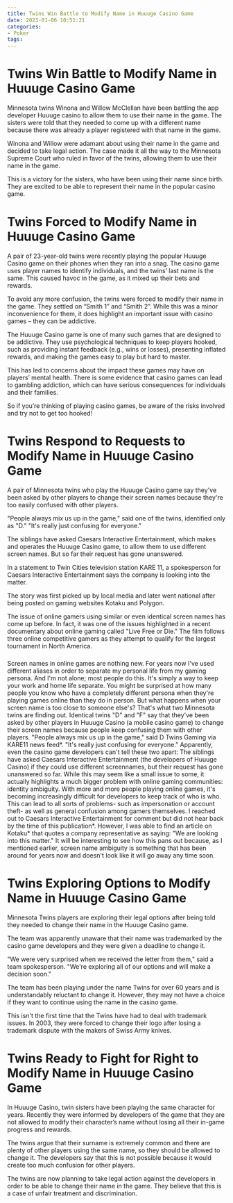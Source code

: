 ```yaml
---
title: Twins Win Battle to Modify Name in Huuuge Casino Game
date: 2023-01-06 10:51:21
categories:
- Poker
tags:
---
```



#  Twins Win Battle to Modify Name in Huuuge Casino Game

Minnesota twins Winona and Willow McClellan have been battling the app developer Huuuge casino to allow them to use their name in the game. The sisters were told that they needed to come up with a different name because there was already a player registered with that name in the game.

Winona and Willow were adamant about using their name in the game and decided to take legal action. The case made it all the way to the Minnesota Supreme Court who ruled in favor of the twins, allowing them to use their name in the game.

This is a victory for the sisters, who have been using their name since birth. They are excited to be able to represent their name in the popular casino game.

#  Twins Forced to Modify Name in Huuuge Casino Game

A pair of 23-year-old twins were recently playing the popular Huuuge Casino game on their phones when they ran into a snag. The casino game uses player names to identify individuals, and the twins’ last name is the same. This caused havoc in the game, as it mixed up their bets and rewards.

To avoid any more confusion, the twins were forced to modify their name in the game. They settled on “Smith 1” and “Smith 2”. While this was a minor inconvenience for them, it does highlight an important issue with casino games – they can be addictive.

The Huuuge Casino game is one of many such games that are designed to be addictive. They use psychological techniques to keep players hooked, such as providing instant feedback (e.g., wins or losses), presenting inflated rewards, and making the games easy to play but hard to master.

This has led to concerns about the impact these games may have on players’ mental health. There is some evidence that casino games can lead to gambling addiction, which can have serious consequences for individuals and their families.

So if you’re thinking of playing casino games, be aware of the risks involved and try not to get too hooked!

#  Twins Respond to Requests to Modify Name in Huuuge Casino Game

A pair of Minnesota twins who play the Huuuge Casino game say they've been asked by other players to change their screen names because they're too easily confused with other players.

"People always mix us up in the game," said one of the twins, identified only as "D." "It's really just confusing for everyone."

The siblings have asked Caesars Interactive Entertainment, which makes and operates the Huuuge Casino game, to allow them to use different screen names. But so far their request has gone unanswered.

In a statement to Twin Cities television station KARE 11, a spokesperson for Caesars Interactive Entertainment says the company is looking into the matter.

The story was first picked up by local media and later went national after being posted on gaming websites Kotaku and Polygon.

The issue of online gamers using similar or even identical screen names has come up before. In fact, it was one of the issues highlighted in a recent documentary about online gaming called "Live Free or Die." The film follows three online competitive gamers as they attempt to qualify for the largest tournament in North America.



###
Screen names in online games are nothing new. For years now I've used different aliases in order to separate my personal life from my gaming persona. And I'm not alone; most people do this. It's simply a way to keep your work and home life separate. You might be surprised at how many people you know who have a completely different persona when they're playing games online than they do in person. 
But what happens when your screen name is too close to someone else's? That's what two Minnesota twins are finding out. Identical twins "D" and "F" say that they've been asked by other players in Huuuge Casino (a mobile casino game) to change their screen names because people keep confusing them with other players. 
"People always mix us up in the game," said D Twins Gaming via KARE11 news feed*. "It's really just confusing for everyone." 
Apparently, even the casino game developers can't tell these two apart: The siblings have asked Caesars Interactive Entertainment (the developers of Huuuge Casino) if they could use different screennames, but their request has gone unanswered so far. 
While this may seem like a small issue to some, it actually highlights a much bigger problem with online gaming communities: identity ambiguity. With more and more people playing online games, it's becoming increasingly difficult for developers to keep track of who is who. This can lead to all sorts of problems- such as impersonation or account theft- as well as general confusion among gamers themselves. 
I reached out to Caesars Interactive Entertainment for comment but did not hear back by the time of this publication*. However, I was able to find an article on Kotaku* that quotes a company representative as saying: "We are looking into this matter." 
It will be interesting to see how this pans out because, as I mentioned earlier, screen name ambiguity is something that has been around for years now and doesn't look like it will go away any time soon.

#  Twins Exploring Options to Modify Name in Huuuge Casino Game

Minnesota Twins players are exploring their legal options after being told they needed to change their name in the Huuuge Casino game.

The team was apparently unaware that their name was trademarked by the casino game developers and they were given a deadline to change it.

"We were very surprised when we received the letter from them," said a team spokesperson. "We're exploring all of our options and will make a decision soon."

The team has been playing under the name Twins for over 60 years and is understandably reluctant to change it. However, they may not have a choice if they want to continue using the name in the casino game.

This isn't the first time that the Twins have had to deal with trademark issues. In 2003, they were forced to change their logo after losing a trademark dispute with the makers of Swiss Army knives.

#  Twins Ready to Fight for Right to Modify Name in Huuuge Casino Game

In Huuuge Casino, twin sisters have been playing the same character for years. Recently they were informed by developers of the game that they are not allowed to modify their character’s name without losing all their in-game progress and rewards.

The twins argue that their surname is extremely common and there are plenty of other players using the same name, so they should be allowed to change it. The developers say that this is not possible because it would create too much confusion for other players.

The twins are now planning to take legal action against the developers in order to be able to change their name in the game. They believe that this is a case of unfair treatment and discrimination.